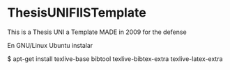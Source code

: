 # ThesisUNIFIISTemplate
This is a Thesis UNI a Template MADE in 2009 for the defense 

En GNU/Linux Ubuntu instalar 

$ apt-get install texlive-base bibtool texlive-bibtex-extra texlive-latex-extra

